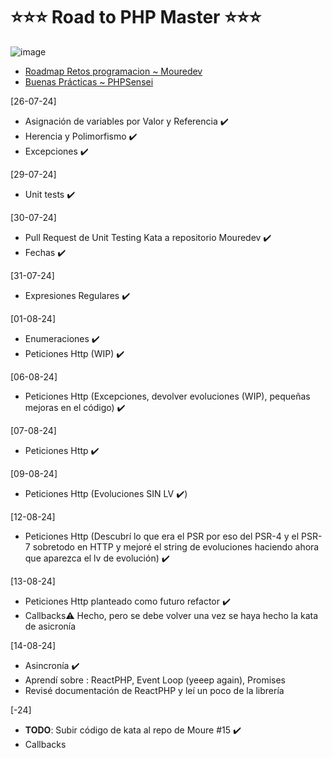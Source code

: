 # ⭐⭐⭐ Road to PHP Master ⭐⭐⭐

![image](https://github.com/user-attachments/assets/34c9c4d3-e55e-4c25-9cbe-3633c012c004)

- [Roadmap Retos programacion ~ Mouredev](https://retosdeprogramacion.com/roadmap/#last)
- [Buenas Prácticas ~ PHPSensei](https://phpsensei.es/category/buenas-practicas/)


[26-07-24]

- Asignación de variables por Valor y Referencia ✔️
- Herencia y Polimorfismo ✔️
- Excepciones ✔️

[29-07-24]

- Unit tests ✔️

[30-07-24]

- Pull Request de Unit Testing Kata a repositorio Mouredev ✔️
- Fechas ✔️

[31-07-24]

- Expresiones Regulares ✔️

[01-08-24]

- Enumeraciones ✔️
- Peticiones Http (WIP) ✔️

[06-08-24]

- Peticiones Http (Excepciones, devolver evoluciones (WIP), pequeñas mejoras en el código) ✔️

[07-08-24]

- Peticiones Http ✔️

[09-08-24]

- Peticiones Http (Evoluciones SIN LV ✔️)

[12-08-24]

- Peticiones Http (Descubrí lo que era el PSR por eso del PSR-4 y el PSR-7 sobretodo en HTTP y mejoré el string de evoluciones haciendo ahora que aparezca el lv de evolución) ✔️

[13-08-24]

- Peticiones Http planteado como futuro refactor ✔️
- Callbacks⚠️ Hecho, pero se debe volver una vez se haya hecho la kata de asicronía 

[14-08-24]

- Asincronía ✔️
- Aprendí sobre : ReactPHP, Event Loop (yeeep again), Promises
- Revisé documentación de ReactPHP y leí un poco de la librería

[-24]
- **TODO**: Subir código de kata al repo de Moure #15 ✔️
- Callbacks 
